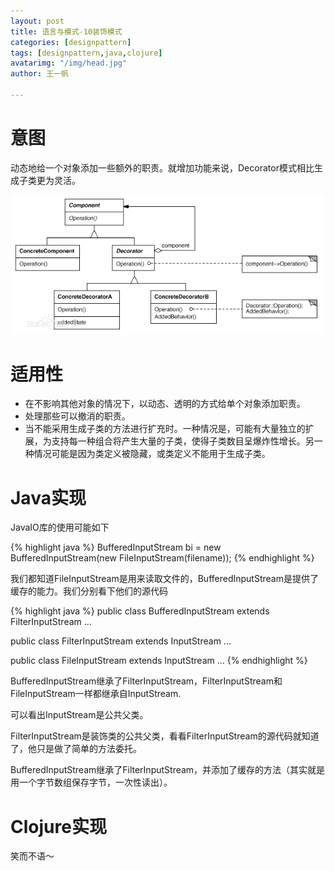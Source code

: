 ```yaml
---
layout: post
title: 语言与模式-10装饰模式
categories: [designpattern]
tags: [designpattern,java,clojure]
avatarimg: "/img/head.jpg"
author: 王一帆

---
```

# 意图

动态地给一个对象添加一些额外的职责。就增加功能来说，Decorator模式相比生成子类更为灵活。

![](/assets/designpattern/decorator.jpg)

# 适用性

- 在不影响其他对象的情况下，以动态、透明的方式给单个对象添加职责。
- 处理那些可以撤消的职责。
- 当不能采用生成子类的方法进行扩充时。一种情况是，可能有大量独立的扩展，为支持每一种组合将产生大量的子类，使得子类数目呈爆炸性增长。另一种情况可能是因为类定义被隐藏，或类定义不能用于生成子类。

# Java实现

JavaIO库的使用可能如下

{% highlight java %}
BufferedInputStream bi = new BufferedInputStream(new FileInputStream(filename));
{% endhighlight %}

我们都知道FileInputStream是用来读取文件的，BufferedInputStream是提供了缓存的能力。我们分别看下他们的源代码

{% highlight java %}
public class BufferedInputStream extends FilterInputStream
...

public class FilterInputStream extends InputStream
...

public class FileInputStream extends InputStream
...
{% endhighlight %}

BufferedInputStream继承了FilterInputStream，FilterInputStream和FileInputStream一样都继承自InputStream.

可以看出InputStream是公共父类。

FilterInputStream是装饰类的公共父类，看看FilterInputStream的源代码就知道了，他只是做了简单的方法委托。

BufferedInputStream继承了FilterInputStream，并添加了缓存的方法（其实就是用一个字节数组保存字节，一次性读出）。

<!-- more -->

# Clojure实现

笑而不语～

